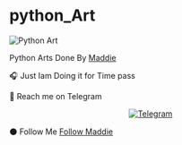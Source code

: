 # python_Art

![Python Art](https://telegra.ph/file/79a9ec95dde036ee456fb.jpg)

Python Arts Done By [Maddie](https://github.com/MaddieTheRock)

🎧 Just Iam Doing it for Time pass

🙂 Reach me on Telegram
          
 <p align="center">
<a href="https://t.me/MaddieTheRock"><img alt="Telegram" src="https://img.shields.io/badge/Telegram-2CA5E0?style=for-the-badge&logo=telegram&logoColor=white"/></a>
 
  ⚫ Follow Me 
              [Follow Maddie](https://github.com/MaddieTheRock)
